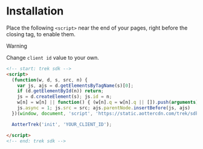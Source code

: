# Installation

Place the following `<script>` near the end of your pages, right before the closing </body> tag, to enable them. 

> [!Warning]
> Change `client id` value to your own.

```html
<!-- start: trek sdk -->
<script>
  (function(w, d, s, src, n) {
    var js, ajs = d.getElementsByTagName(s)[0];
    if (d.getElementById(n)) return;
    js = d.createElement(s); js.id = n;
    w[n] = w[n] || function() { (w[n].q = w[n].q || []).push(arguments) }; w[n].l = 1 * new Date();
    js.async = 1; js.src = src; ajs.parentNode.insertBefore(js, ajs)
  })(window, document, 'script', 'https://static.aottercdn.com/trek/sdk/3.2.7/sdk.js', 'AotterTrek');

  AotterTrek('init', 'YOUR_CLIENT_ID');

</script>
<!-- end: trek sdk -->
```